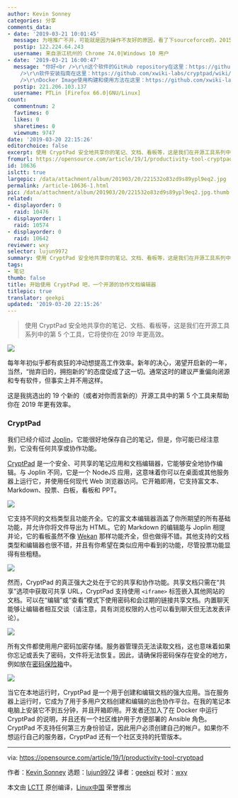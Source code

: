 ```yaml
---
author: Kevin Sonney
categories: 分享
comments_data:
- date: '2019-03-21 10:01:45'
  message: 为啥推广不开，可能就是因为操作不友好的原因，看了下sourceforce的，2015年的。反正我还没找到安装手册，以及下载位置，
  postip: 122.224.64.243
  username: 来自浙江杭州的 Chrome 74.0|Windows 10 用户
- date: '2019-03-21 16:00:47'
  message: "你好<br />\r\n这个软件的GitHub repository在这里：https://github.com/xwiki-labs/cryptpad<br
    />\r\n软件安装指南在这里：https://github.com/xwiki-labs/cryptpad/wiki/Installation-guide<br
    />\r\nDocker Image使用构建和使用方法在这里：https://github.com/xwiki-labs/cryptpad/blob/master/docs/cryptpad-docker.md"
  postip: 221.206.103.137
  username: PTLin [Firefox 66.0|GNU/Linux]
count:
  commentnum: 2
  favtimes: 0
  likes: 0
  sharetimes: 0
  viewnum: 9747
date: '2019-03-20 22:15:26'
editorchoice: false
excerpt: 使用 CryptPad 安全地共享你的笔记、文档、看板等，这是我们在开源工具系列中的第 5 个工具，它将使你在 2019 年更高效。
fromurl: https://opensource.com/article/19/1/productivity-tool-cryptpad
id: 10636
islctt: true
largepic: /data/attachment/album/201903/20/221532o83zd9s89ypl9eq2.jpg
permalink: /article-10636-1.html
pic: /data/attachment/album/201903/20/221532o83zd9s89ypl9eq2.jpg.thumb.jpg
related:
- displayorder: 0
  raid: 10476
- displayorder: 1
  raid: 10574
- displayorder: 0
  raid: 10642
reviewer: wxy
selector: lujun9972
summary: 使用 CryptPad 安全地共享你的笔记、文档、看板等，这是我们在开源工具系列中的第 5 个工具，它将使你在 2019 年更高效。
tags:
- 笔记
thumb: false
title: 开始使用 CryptPad 吧，一个开源的协作文档编辑器
titlepic: true
translator: geekpi
updated: '2019-03-20 22:15:26'
---
```



> 
> 使用 CryptPad 安全地共享你的笔记、文档、看板等，这是我们在开源工具系列中的第 5 个工具，它将使你在 2019 年更高效。
> 
> 
> 


![](/data/attachment/album/201903/20/221532o83zd9s89ypl9eq2.jpg)


每年年初似乎都有疯狂的冲动想提高工作效率。新年的决心，渴望开启新的一年，当然，“抛弃旧的，拥抱新的”的态度促成了这一切。通常这时的建议严重偏向闭源和专有软件，但事实上并不用这样。


这是我挑选出的 19 个新的（或者对你而言新的）开源工具中的第 5 个工具来帮助你在 2019 年更有效率。


### CryptPad


我们已经介绍过 [Joplin](https://opensource.com/article/19/1/productivity-tool-joplin)，它能很好地保存自己的笔记，但是，你可能已经注意到，它没有任何共享或协作功能。


[CryptPad](https://cryptpad.fr/index.html) 是一个安全、可共享的笔记应用和文档编辑器，它能够安全地协作编辑。与 Joplin 不同，它是一个 NodeJS 应用，这意味着你可以在桌面或其他服务器上运行它，并使用任何现代 Web 浏览器访问。它开箱即用，它支持富文本、Markdown、投票、白板，看板和 PPT。


![](/data/attachment/album/201903/20/221533qyns7qyrdn7dxys6.png)


它支持不同的文档类型且功能齐全。它的富文本编辑器涵盖了你所期望的所有基础功能，并允许你将文件导出为 HTML。它的 Markdown 的编辑能与 Joplin 相提并论，它的看板虽然不像 [Wekan](https://opensource.com/article/19/1/productivity-tool-wekan) 那样功能齐全，但也做得不错。其他支持的文档类型和编辑器也很不错，并且有你希望在类似应用中看到的功能，尽管投票功能显得有些粗糙。


![](/data/attachment/album/201903/20/221537mc72c1f10k70u67z.png)


然而，CryptPad 的真正强大之处在于它的共享和协作功能。共享文档只需在“共享”选项中获取可共享 URL，CryptPad 支持使用 `<iframe>` 标签嵌入其他网站的文档。可以在“编辑”或“查看”模式下使用密码和会过期的链接共享文档。内置聊天能够让编辑者相互交谈（请注意，具有浏览权限的人也可以看到聊天但无法发表评论）。


![](/data/attachment/album/201903/20/221539is8og0j88158g8ya.png)


所有文件都使用用户密码加密存储。服务器管理员无法读取文档，这也意味着如果你忘记或丢失了密码，文件将无法恢复。因此，请确保将密码保存在安全的地方，例如放在[密码保险箱](https://opensource.com/article/18/4/3-password-managers-linux-command-line)中。


![](/data/attachment/album/201903/20/221549em6tmcjit3qsimai.png)


当它在本地运行时，CryptPad 是一个用于创建和编辑文档的强大应用。当在服务器上运行时，它成为了用于多用户文档创建和编辑的出色协作平台。在我的笔记本电脑上安装它不到五分钟，并且开箱即用。开发者还加入了在 Docker 中运行 CryptPad 的说明，并且还有一个社区维护用于方便部署的 Ansible 角色。CryptPad 不支持任何第三方身份验证，因此用户必须创建自己的帐户。如果你不想运行自己的服务器，CryptPad 还有一个社区支持的托管版本。




---


via: <https://opensource.com/article/19/1/productivity-tool-cryptpad>


作者：[Kevin Sonney](https://opensource.com/users/ksonney "Kevin Sonney") 选题：[lujun9972](https://github.com/lujun9972) 译者：[geekpi](https://github.com/geekpi) 校对：[wxy](https://github.com/wxy)


本文由 [LCTT](https://github.com/LCTT/TranslateProject) 原创编译，[Linux中国](https://linux.cn/) 荣誉推出